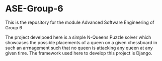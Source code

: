 # ASE-Group-6
 This is the repository for the module Advanced Software Engineering of Group 6

The project develpoed here is a simple N-Queens Puzzle solver which showcases the possible placements of a queen on a given chessboard in such an arrnagement such that no queen is attacking any queen at any given time. The framework used here to develop this project is Django.
